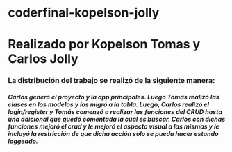 # coderfinal-kopelson-jolly
<h1>Realizado por Kopelson Tomas y Carlos Jolly</h1>

<h3>La distribución del trabajo se realizó de la siguiente manera:</h3>
<h5>Carlos generó el proyecto y la app principales. Luego Tomás realizó las clases en los modelos y los migró a la tabla. Luego, Carlos realizó el login/register y Tomás comenzó a realizar las funciones del CRUD hasta una adicional que quedó comentada la cual es buscar. Carlos con dichas funciones mejoró el crud y le mejoró el aspecto visual a las mismas y le incluyó la restricción de que dicha acción solo se pueda hacer estando loggeado.</h5>
